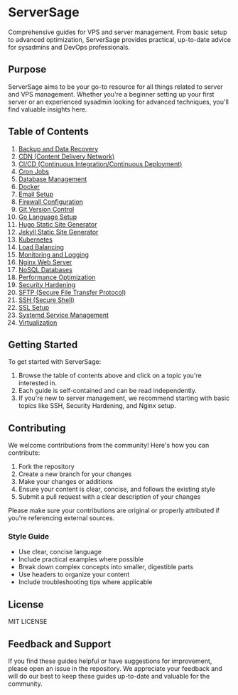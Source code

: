 # ServerSage

Comprehensive guides for VPS and server management. From basic setup to advanced optimization, ServerSage provides practical, up-to-date advice for sysadmins and DevOps professionals.

## Purpose

ServerSage aims to be your go-to resource for all things related to server and VPS management. Whether you're a beginner setting up your first server or an experienced sysadmin looking for advanced techniques, you'll find valuable insights here.

## Table of Contents

1. [Backup and Data Recovery](backup_data_recovery.md)
2. [CDN (Content Delivery Network)](cdn.md)
3. [CI/CD (Continuous Integration/Continuous Deployment)](ci_cd.md)
4. [Cron Jobs](cron.md)
5. [Database Management](db_management.md)
6. [Docker](docker.md)
7. [Email Setup](email_setup.md)
8. [Firewall Configuration](firewall.md)
9. [Git Version Control](git.md)
10. [Go Language Setup](go.md)
11. [Hugo Static Site Generator](hugo.md)
12. [Jekyll Static Site Generator](jekyll.md)
13. [Kubernetes](kubernetes.md)
14. [Load Balancing](load_balancing.md)
15. [Monitoring and Logging](monitoring_logging.md)
16. [Nginx Web Server](nginx.md)
17. [NoSQL Databases](nosql.md)
18. [Performance Optimization](performance.md)
19. [Security Hardening](security_hardening.md)
20. [SFTP (Secure File Transfer Protocol)](sftp.md)
21. [SSH (Secure Shell)](ssh.md)
22. [SSL Setup](ssl_setup.md)
23. [Systemd Service Management](systemd.md)
24. [Virtualization](virtualization.md)

## Getting Started

To get started with ServerSage:

1. Browse the table of contents above and click on a topic you're interested in.
2. Each guide is self-contained and can be read independently.
3. If you're new to server management, we recommend starting with basic topics like SSH, Security Hardening, and Nginx setup.

## Contributing

We welcome contributions from the community! Here's how you can contribute:

1. Fork the repository
2. Create a new branch for your changes
3. Make your changes or additions
4. Ensure your content is clear, concise, and follows the existing style
5. Submit a pull request with a clear description of your changes

Please make sure your contributions are original or properly attributed if you're referencing external sources.

### Style Guide

- Use clear, concise language
- Include practical examples where possible
- Break down complex concepts into smaller, digestible parts
- Use headers to organize your content
- Include troubleshooting tips where applicable

## License

MIT LICENSE

## Feedback and Support

If you find these guides helpful or have suggestions for improvement, please open an issue in the repository. We appreciate your feedback and will do our best to keep these guides up-to-date and valuable for the community.


